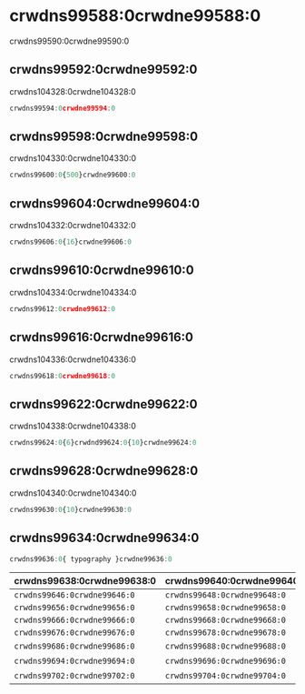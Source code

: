# crwdns99588:0crwdne99588:0

<p class="description">crwdns99590:0crwdne99590:0</p>

## crwdns99592:0crwdne99592:0

crwdns104328:0crwdne104328:0

```jsx
crwdns99594:0crwdne99594:0
```

## crwdns99598:0crwdne99598:0

crwdns104330:0crwdne104330:0

```jsx
crwdns99600:0{500}crwdne99600:0
```

## crwdns99604:0crwdne99604:0

crwdns104332:0crwdne104332:0

```jsx
crwdns99606:0{16}crwdne99606:0
```

## crwdns99610:0crwdne99610:0

crwdns104334:0crwdne104334:0

```jsx
crwdns99612:0crwdne99612:0
```

## crwdns99616:0crwdne99616:0

crwdns104336:0crwdne104336:0

```jsx
crwdns99618:0crwdne99618:0
```

## crwdns99622:0crwdne99622:0

crwdns104338:0crwdne104338:0

```jsx
crwdns99624:0{6}crwdnd99624:0{10}crwdne99624:0
```

## crwdns99628:0crwdne99628:0

crwdns104340:0crwdne104340:0

```jsx
crwdns99630:0{10}crwdne99630:0
```

## crwdns99634:0crwdne99634:0

```js
crwdns99636:0{ typography }crwdne99636:0
```

| crwdns99638:0crwdne99638:0   | crwdns99640:0crwdne99640:0   | crwdns99642:0crwdne99642:0   | crwdns99644:0crwdne99644:0                                   |
|:---------------------------- |:---------------------------- |:---------------------------- |:------------------------------------------------------------ |
| `crwdns99646:0crwdne99646:0` | `crwdns99648:0crwdne99648:0` | `crwdns99650:0crwdne99650:0` | [`crwdns99654:0crwdne99654:0`](crwdns107323:0crwdne107323:0) |
| `crwdns99656:0crwdne99656:0` | `crwdns99658:0crwdne99658:0` | `crwdns99660:0crwdne99660:0` | [`crwdns99664:0crwdne99664:0`](crwdns107325:0crwdne107325:0) |
| `crwdns99666:0crwdne99666:0` | `crwdns99668:0crwdne99668:0` | `crwdns99670:0crwdne99670:0` | [`crwdns99674:0crwdne99674:0`](crwdns107327:0crwdne107327:0) |
| `crwdns99676:0crwdne99676:0` | `crwdns99678:0crwdne99678:0` | `crwdns99680:0crwdne99680:0` | [`crwdns99684:0crwdne99684:0`](crwdns107329:0crwdne107329:0) |
| `crwdns99686:0crwdne99686:0` | `crwdns99688:0crwdne99688:0` | `crwdns99690:0crwdne99690:0` | crwdns99692:0crwdne99692:0                                   |
| `crwdns99694:0crwdne99694:0` | `crwdns99696:0crwdne99696:0` | `crwdns99698:0crwdne99698:0` | crwdns99700:0crwdne99700:0                                   |
| `crwdns99702:0crwdne99702:0` | `crwdns99704:0crwdne99704:0` | `crwdns99706:0crwdne99706:0` | crwdns99708:0crwdne99708:0                                   |